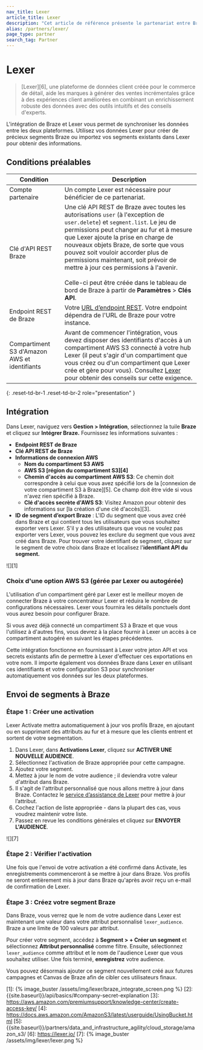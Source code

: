 ```yaml
---
nav_title: Lexer
article_title: Lexer
description: "Cet article de référence présente le partenariat entre Braze et Lexer, une plateforme de données client qui met les données client entre les mains des marketeurs pour inspirer des expériences qui stimulent les ventes."
alias: /partners/lexer/
page_type: partner
search_tag: Partner
---
```


# Lexer

> [Lexer][6], une plateforme de données client créée pour le commerce de détail, aide les marques à générer des ventes incrémentales grâce à des expériences client améliorées en combinant un enrichissement robuste des données avec des outils intuitifs et des conseils d'experts.

L'intégration de Braze et Lexer vous permet de synchroniser les données entre les deux plateformes. Utilisez vos données Lexer pour créer de précieux segments Braze ou importez vos segments existants dans Lexer pour obtenir des informations. 

## Conditions préalables

| Condition | Description |
| ----------- | ----------- |
| Compte partenaire | Un compte Lexer est nécessaire pour bénéficier de ce partenariat. |
| Clé d'API REST Braze | Une clé API REST de Braze avec toutes les autorisations `user` (à l'exception de `user.delete`) et `segment.list`. Le jeu de permissions peut changer au fur et à mesure que Lexer ajoute la prise en charge de nouveaux objets Braze, de sorte que vous pouvez soit vouloir accorder plus de permissions maintenant, soit prévoir de mettre à jour ces permissions à l'avenir.<br><br> Celle-ci peut être créée dans le tableau de bord de Braze à partir de **Paramètres** > **Clés API**. |
| Endpoint REST de Braze | Votre [URL d’endpoint REST]({{site.baseurl}}/api/basics/#endpoints). Votre endpoint dépendra de l'URL de Braze pour votre instance. |
| Compartiment S3 d'Amazon AWS et identifiants | Avant de commencer l'intégration, vous devez disposer des identifiants d'accès à un compartiment AWS S3 connecté à votre hub Lexer (il peut s'agir d'un compartiment que vous créez ou d'un compartiment que Lexer crée et gère pour vous). Consultez [Lexer](https://learn.lexer.io/docs/amazon-s3) pour obtenir des conseils sur cette exigence. |
{: .reset-td-br-1 .reset-td-br-2 role="presentation" }

## Intégration

Dans Lexer, naviguez vers **Gestion > Intégration**, sélectionnez la tuile **Braze** et cliquez sur **Intégrer Braze.** Fournissez les informations suivantes :
- **Endpoint REST de Braze**
- **Clé API REST de Braze**
- **Informations de connexion AWS**
  - **Nom du compartiment S3 AWS**
  - **AWS S3 [région du compartiment S3][4]**
  - **Chemin d'accès au compartiment AWS S3**: Ce chemin doit correspondre à celui que vous avez spécifié lors de la [connexion de votre compartiment S3 à Braze][5]. Ce champ doit être vide si vous n'avez rien spécifié à Braze.
  - **Clé d'accès secrète d'AWS S3**: Visitez Amazon pour obtenir des informations sur [la création d'une clé d'accès][3].
- **ID de segment d’export Braze** : L'ID du segment que vous avez créé dans Braze et qui contient tous les utilisateurs que vous souhaitez exporter vers Lexer. S'il y a des utilisateurs que vous ne voulez pas exporter vers Lexer, vous pouvez les exclure du segment que vous avez créé dans Braze. Pour trouver votre identifiant de segment, cliquez sur le segment de votre choix dans Braze et localisez l'**identifiant API du segment.**

![][1]

### Choix d'une option AWS S3 (gérée par Lexer ou autogérée)
L'utilisation d'un compartiment géré par Lexer est le meilleur moyen de connecter Braze à votre concentrateur Lexer et réduira le nombre de configurations nécessaires. Lexer vous fournira les détails ponctuels dont vous aurez besoin pour configurer Braze.

Si vous avez déjà connecté un compartiment S3 à Braze et que vous l'utilisez à d'autres fins, vous devrez à la place fournir à Lexer un accès à ce compartiment autogéré en suivant les étapes précédentes.

Cette intégration fonctionne en fournissant à Lexer votre jeton API et vos secrets existants afin de permettre à Lexer d'effectuer ces exportations en votre nom. Il importe également vos données Braze dans Lexer en utilisant ces identifiants et votre configuration S3 pour synchroniser automatiquement vos données sur les deux plateformes.

## Envoi de segments à Braze

### Étape 1 : Créer une activation

Lexer Activate mettra automatiquement à jour vos profils Braze, en ajoutant ou en supprimant des attributs au fur et à mesure que les clients entrent et sortent de votre segmentation.

1. Dans Lexer, dans **Activations Lexer**, cliquez sur **ACTIVER UNE NOUVELLE AUDIENCE**.
2. Sélectionnez l'activation de Braze appropriée pour cette campagne.
3. Ajoutez votre segment.
4. Mettez à jour le nom de votre audience ; il deviendra votre valeur d'attribut dans Braze.
5. Il s'agit de l'attribut personnalisé que nous allons mettre à jour dans Braze. Contactez le [service d’assistance de Lexer](support@lexer.io) pour mettre à jour l’attribut.
6. Cochez l'action de liste appropriée - dans la plupart des cas, vous voudrez maintenir votre liste.
7. Passez en revue les conditions générales et cliquez sur **ENVOYER L'AUDIENCE**.

![][7]

### Étape 2 : Vérifier l'activation

Une fois que l'envoi de votre activation a été confirmé dans Activate, les enregistrements commenceront à se mettre à jour dans Braze. Vos profils ne seront entièrement mis à jour dans Braze qu'après avoir reçu un e-mail de confirmation de Lexer.

### Étape 3 : Créez votre segment Braze

Dans Braze, vous verrez que le nom de votre audience dans Lexer est maintenant une valeur dans votre attribut personnalisé `lexer_audience`. Braze a une limite de 100 valeurs par attribut.

Pour créer votre segment, accédez à **Segment > + Créer un segment** et sélectionnez **Attribut personnalisé** comme filtre. Ensuite, sélectionnez `lexer_audience` comme attribut et le nom de l'audience Lexer que vous souhaitez utiliser. Une fois terminé, **enregistrez** votre audience.

Vous pouvez désormais ajouter ce segment nouvellement créé aux futures campagnes et Canvas de Braze afin de cibler ces utilisateurs finaux.

[1]: {% image_buster /assets/img/lexer/braze_integrate_screen.png %}
[2]: {{site.baseurl}}/api/basics/#company-secret-explanation
[3]: https://aws.amazon.com/premiumsupport/knowledge-center/create-access-key/
[4]: https://docs.aws.amazon.com/AmazonS3/latest/userguide/UsingBucket.html
[5]: {{site.baseurl}}/partners/data_and_infrastructure_agility/cloud_storage/amazon_s3/
[6]: https://lexer.io/
[7]: {% image_buster /assets/img/lexer/lexer.png %}
